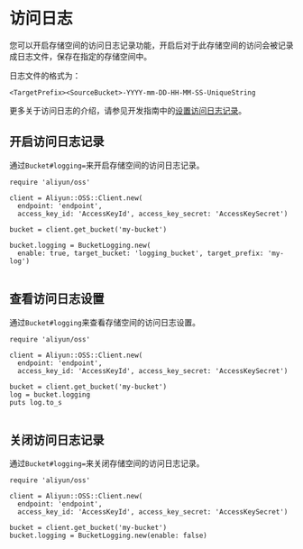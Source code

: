 # 访问日志

您可以开启存储空间的访问日志记录功能，开启后对于此存储空间的访问会被记录成日志文件，保存在指定的存储空间中。

日志文件的格式为：

`<TargetPrefix><SourceBucket>-YYYY-mm-DD-HH-MM-SS-UniqueString`

更多关于访问日志的介绍，请参见开发指南中的[设置访问日志记录](/intl.zh-CN/开发指南/日志管理/日志转存.md)。

## 开启访问日志记录

通过`Bucket#logging=`来开启存储空间的访问日志记录。

```
require 'aliyun/oss'

client = Aliyun::OSS::Client.new(
  endpoint: 'endpoint',
  access_key_id: 'AccessKeyId', access_key_secret: 'AccessKeySecret')

bucket = client.get_bucket('my-bucket')

bucket.logging = BucketLogging.new(
  enable: true, target_bucket: 'logging_bucket', target_prefix: 'my-log')
			
```

## 查看访问日志设置

通过`Bucket#logging`来查看存储空间的访问日志设置。

```
require 'aliyun/oss'

client = Aliyun::OSS::Client.new(
  endpoint: 'endpoint',
  access_key_id: 'AccessKeyId', access_key_secret: 'AccessKeySecret')

bucket = client.get_bucket('my-bucket')
log = bucket.logging
puts log.to_s
			
```

## 关闭访问日志记录

通过`Bucket#logging=`来关闭存储空间的访问日志记录。

```
require 'aliyun/oss'

client = Aliyun::OSS::Client.new(
  endpoint: 'endpoint',
  access_key_id: 'AccessKeyId', access_key_secret: 'AccessKeySecret')

bucket = client.get_bucket('my-bucket')
bucket.logging = BucketLogging.new(enable: false)
			
```

